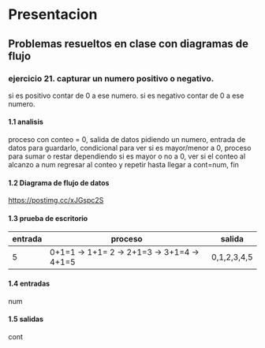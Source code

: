 # Presentacion
## Problemas resueltos en clase con diagramas de flujo
### ejercicio 21. capturar un numero positivo o negativo.
si es positivo contar de 0 a ese numero.
si es negativo contar de 0 a ese numero.
#### 1.1 analisis 
proceso con conteo = 0, salida de datos pidiendo un numero, entrada de datos para guardarlo, condicional para ver si es mayor/menor a 0, proceso para sumar o restar dependiendo si es mayor o no a 0, ver si el conteo al alcanzo a num regresar al conteo y repetir hasta llegar a cont=num, fin
#### 1.2 Diagrama de flujo de datos
https://postimg.cc/xJGspc2S
#### 1.3 prueba de escritorio
|entrada|proceso|salida|
|------------|-------------|----------|
|        5    |   0+1=1 -> 1+1= 2 -> 2+1=3 -> 3+1=4 -> 4+1=5           |     0,1,2,3,4,5    |

#### 1.4 entradas
num
#### 1.5 salidas
cont
